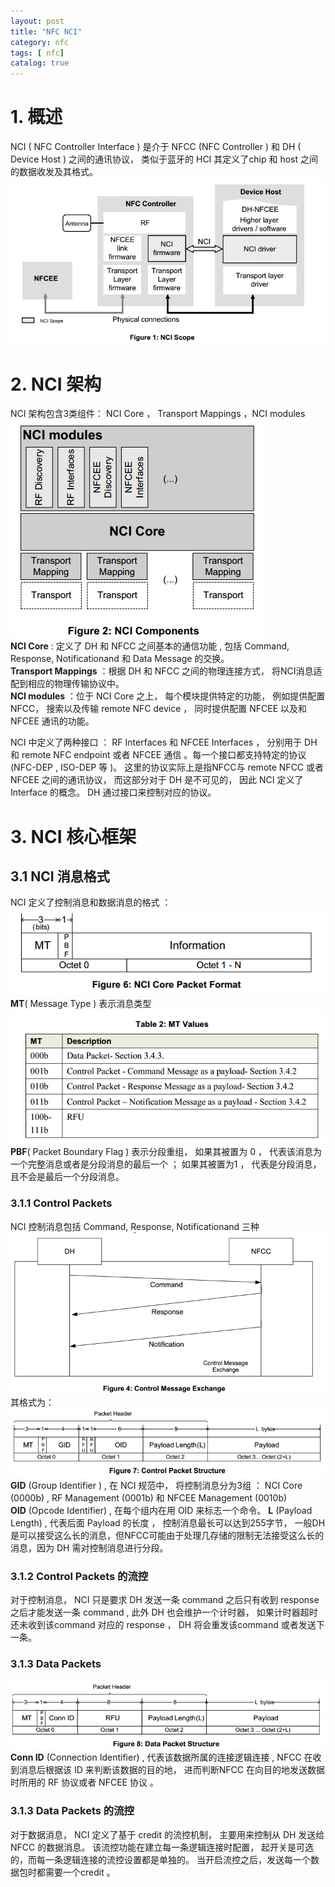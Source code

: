 ```yaml
---
layout: post
title: "NFC NCI"
category: nfc
tags: [ nfc]
catalog: true
---
```

# 1. 概述
NCI ( NFC Controller Interface ) 是介于 NFCC (NFC Controller ) 和 DH  ( Device Host ) 之间的通讯协议， 类似于蓝牙的 HCI 其定义了chip 和 host 之间的数据收发及其格式。 
![](/images/nfc/nfc_nci_architecture.png)  

# 2. NCI  架构
NCI 架构包含3类组件： NCI Core ， Transport Mappings ，NCI modules  
![](/images/nfc/nfc_nci_architecture2.png)   
**NCI Core** : 定义了 DH 和 NFCC 之间基本的通信功能 ,  包括 Command, Response,  Notificationand  和 Data Message 的交换。    
**Transport Mappings** ：根据 DH 和 NFCC 之间的物理连接方式， 将NCI消息适配到相应的物理传输协议中。   
**NCI modules** ：位于 NCI Core 之上， 每个模块提供特定的功能， 例如提供配置 NFCC， 搜索以及传输 remote NFC device ， 同时提供配置 NFCEE 以及和 NFCEE 通讯的功能。  

NCI 中定义了两种接口 ： RF Interfaces 和 NFCEE Interfaces ， 分别用于 DH 和 remote NFC endpoint 或者 NFCEE 通信 。每一个接口都支持特定的协议(NFC-DEP , ISO-DEP 等 )。 这里的协议实际上是指NFCC与 remote NFCC 或者 NFCEE 之间的通讯协议， 而这部分对于 DH 是不可见的， 因此 NCI 定义了 Interface 的概念。  DH 通过接口来控制对应的协议。


# 3. NCI 核心框架
## 3.1 NCI 消息格式
NCI 定义了控制消息和数据消息的格式 ：  
![](/images/nfc/nfc_nci_Common_Packet.png)  
**MT**( Message Type ) 表示消息类型  
![](/images/nfc/nfc_nci_Packet_mt.png)  
**PBF**( Packet Boundary Flag ) 表示分段重组， 如果其被置为 0 ， 代表该消息为一个完整消息或者是分段消息的最后一个 ； 如果其被置为1 ， 代表是分段消息，且不会是最后一个分段消息。   

### 3.1.1 Control Packets
NCI 控制消息包括 Command, Response,  Notificationand 三种
![](/images/nfc/nfc_nci_control_exchange.png)  
其格式为： 
![](/images/nfc/nfc_nci_control_packet.png)  
**GID** (Group Identifier ) , 在 NCI 规范中， 将控制消息分为3组 ： NCI Core (0000b) , RF Management (0001b) 和 NFCEE Management (0010b)     
**OID** (Opcode Identifier) ,  在每个组内在用 OID 来标志一个命令。 
**L** (Payload Length) , 代表后面 Payload 的长度 ， 控制消息最长可以达到255字节， 一般DH是可以接受这么长的消息，但NFCC可能由于处理几存储的限制无法接受这么长的消息，因为 DH 需对控制消息进行分段。   

### 3.1.2 Control Packets 的流控
对于控制消息， NCI 只是要求 DH 发送一条 command 之后只有收到 response 之后才能发送一条 command ,  此外 DH 也会维护一个计时器， 如果计时器超时还未收到该command 对应的 response ， DH 将会重发该command 或者发送下一条。

### 3.1.3 Data Packets
![](/images/nfc/nfc_nci_data_packet.png)  
**Conn ID** (Connection Identifier) , 代表该数据所属的连接逻辑连接 , NFCC 在收到消息后根据该 ID 来判断该数据的目的地， 进而判断NFCC 在向目的地发送数据时所用的 RF 协议或者 NFCEE 协议 。  

### 3.1.3 Data Packets 的流控
对于数据消息， NCI 定义了基于 credit 的流控机制， 主要用来控制从 DH 发送给 NFCC 的数据消息。 该流控功能在建立每一条逻辑连接时配置， 起开关是可选的，而每一条逻辑连接的流控设置都是单独的。 当开启流控之后，发送每一个数据包时都需要一个credit 。



